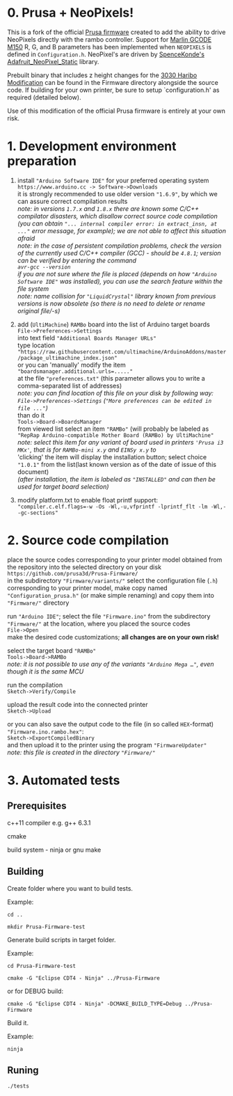 
# 0. Prusa + NeoPixels!
This is a fork of the official [Prusa firmware](https://github.com/prusa3d/Prusa-Firmware) created to add the ability to drive NeoPixels directly with the rambo controller.  Support for [Marlin GCODE M150](http://marlinfw.org/docs/gcode/M150.html) R, G, and B parameters has been implemented when `NEOPIXELS` is defined in `Configuration.h`.  NeoPixel's are driven by [SpenceKonde's Adafruit_NeoPixel_Static](https://github.com/SpenceKonde/Adafruit_NeoPixel_Static) library.



Prebuilt binary that includes z height changes for the [3030 Haribo Modification](https://github.com/PrusaMK2Users/3030_Haribo_Edition) can be found in the Firmware directory alongside the source code.  If building for your own printer, be sure to setup `configuration.h' as required (detailed below).

Use of this modification of the official Prusa firmware is entirely at your own risk.


# 1. Development environment preparation

   1. install `"Arduino Software IDE"` for your preferred operating system  
`https://www.arduino.cc -> Software->Downloads`  
it is strongly recommended to use older version `"1.6.9"`, by which we can assure correct compilation results  
_note: in versions `1.7.x` and `1.8.x` there are known some C/C++ compilator disasters, which disallow correct source code compilation (you can obtain `"... internal compiler error: in extract_insn, at ..."` error message, for example); we are not able to affect this situation afraid_  
_note: in the case of persistent compilation problems, check the version of the currently used C/C++ compiler (GCC) - should be `4.8.1`; version can be verified by entering the command  
`avr-gcc --version`  
if you are not sure where the file is placed (depends on how `"Arduino Software IDE"` was installed), you can use the search feature within the file system_  
_note: name collision for `"LiquidCrystal"` library known from previous versions is now obsolete (so there is no need to delete or rename original file/-s)_

   2. add (`UltiMachine`) `RAMBo` board into the list of Arduino target boards  
`File->Preferences->Settings`  
into text field `"Additional Boards Manager URLs"`  
type location  
`"https://raw.githubusercontent.com/ultimachine/ArduinoAddons/master/package_ultimachine_index.json"`  
or you can 'manually' modify the item  
`"boardsmanager.additional.urls=....."`  
at the file `"preferences.txt"` (this parameter allows you to write a comma-separated list of addresses)  
_note: you can find location of this file on your disk by following way:  
`File->Preferences->Settings`  (`"More preferences can be edited in file ..."`)_  
than do it  
`Tools->Board->BoardsManager`  
from viewed list select an item `"RAMBo"` (will probably be labeled as `"RepRap Arduino-compatible Mother Board (RAMBo) by UltiMachine"`  
_note: select this item for any variant of board used in printers `'Prusa i3 MKx'`, that is for `RAMBo-mini x.y` and `EINSy x.y` to_  
'clicking' the item will display the installation button; select choice `"1.0.1"` from the list(last known version as of the date of issue of this document)  
_(after installation, the item is labeled as `"INSTALLED"` and can then be used for target board selection)_  

   3. modify platform.txt to enable float printf support:
   `"compiler.c.elf.flags=-w -Os -Wl,-u,vfprintf -lprintf_flt -lm -Wl,--gc-sections"`

# 2. Source code compilation

place the source codes corresponding to your printer model obtained from the repository into the selected directory on your disk  
`https://github.com/prusa3d/Prusa-Firmware/`  
in the subdirectory `"Firmware/variants/"` select the configuration file (`.h`) corresponding to your printer model, make copy named `"Configuration_prusa.h"` (or make simple renaming) and copy them into `"Firmware/"` directory  

run `"Arduino IDE"`; select the file `"Firmware.ino"` from the subdirectory `"Firmware/"` at the location, where you placed the source codes  
`File->Open`  
make the desired code customizations; **all changes are on your own risk!**  

select the target board `"RAMBo"`  
`Tools->Board->RAMBo`  
_note: it is not possible to use any of the variants `"Arduino Mega …"`, even though it is the same MCU_  

run the compilation  
`Sketch->Verify/Compile`  

upload the result code into the connected printer  
`Sketch->Upload`  

or you can also save the output code to the file (in so called `HEX`-format) `"Firmware.ino.rambo.hex"`:  
`Sketch->ExportCompiledBinary`  
and then upload it to the printer using the program `"FirmwareUpdater"`  
_note: this file is created in the directory `"Firmware/"`_  

# 3. Automated tests
## Prerequisites
c++11 compiler e.g. g++ 6.3.1

cmake

build system - ninja or gnu make

## Building
Create folder where you want to build tests.

Example:

`cd ..`

`mkdir Prusa-Firmware-test`

Generate build scripts in target folder.

Example:

`cd Prusa-Firmware-test`

`cmake -G "Eclipse CDT4 - Ninja" ../Prusa-Firmware`

or for DEBUG build:

`cmake -G "Eclipse CDT4 - Ninja" -DCMAKE_BUILD_TYPE=Debug ../Prusa-Firmware`

Build it.

Example:

`ninja`

## Runing
`./tests`
